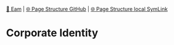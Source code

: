 [📁 Eam](../eam.md) | [🌐 Page Structure GitHub](/2cu.atlassian.net/wiki/spaces/CCU/pages/300000057/corporate-identity.md) | [🌐 Page Structure local SymLink](./corporate-identity.page.md)

# Corporate Identity
